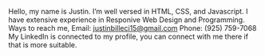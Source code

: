  Hello, my name is Justin.
 I’m well versed in HTML, CSS, and Javascript.
 I have extensive experience in Responive Web Design and Programming.
 Ways to reach me, Email: justinbilleci15@gmail.com Phone: (925) 759-7068
 My LinkedIn is connected to my profile, you can connect with me there if that is more suitable. 
